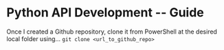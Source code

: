 # Python API Development -- Guide
Once I created a Github repository, clone it from PowerShell at the desired local folder using...
`git clone <url_to_github_repo>`
